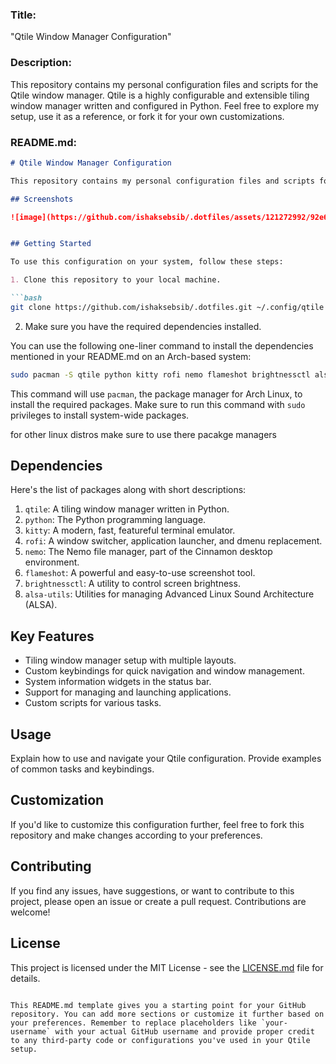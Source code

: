 
### Title:
"Qtile Window Manager Configuration"

### Description:
This repository contains my personal configuration files and scripts for the Qtile window manager. Qtile is a highly configurable and extensible tiling window manager written and configured in Python. Feel free to explore my setup, use it as a reference, or fork it for your own customizations.

### README.md:
```markdown
# Qtile Window Manager Configuration

This repository contains my personal configuration files and scripts for the Qtile window manager. Qtile is a highly configurable and extensible tiling window manager written and configured in Python. In this repository, you'll find my setup, which includes keybindings, widgets, and layout configurations, as well as some additional custom scripts.

## Screenshots

![image](https://github.com/ishaksebsib/.dotfiles/assets/121272992/92e654f1-a25f-45a8-adca-15f91c0ca0dd)


## Getting Started

To use this configuration on your system, follow these steps:

1. Clone this repository to your local machine.

```bash
git clone https://github.com/ishaksebsib/.dotfiles.git ~/.config/qtile
```

2. Make sure you have the required dependencies installed.

  You can use the following one-liner command to install the dependencies mentioned in your README.md on an Arch-based system:

  ```bash
  sudo pacman -S qtile python kitty rofi nemo flameshot brightnessctl alsa-utils ttf-jetbrains-mono ttf-font-awesome
  ```

  This command will use `pacman`, the package manager for Arch Linux, to install the required packages. Make sure to run this command with `sudo` privileges to install system-wide packages.

  for other linux distros make sure to use there pacakge managers
  
  ## Dependencies
  Here's the list of packages along with short descriptions:
  
  1. `qtile`: A tiling window manager written in Python.
  2. `python`: The Python programming language.
  3. `kitty`: A modern, fast, featureful terminal emulator.
  4. `rofi`: A window switcher, application launcher, and dmenu replacement.
  5. `nemo`: The Nemo file manager, part of the Cinnamon desktop environment.
  6. `flameshot`: A powerful and easy-to-use screenshot tool.
  7. `brightnessctl`: A utility to control screen brightness.
  8. `alsa-utils`: Utilities for managing Advanced Linux Sound Architecture (ALSA).

  

## Key Features

- Tiling window manager setup with multiple layouts.
- Custom keybindings for quick navigation and window management.
- System information widgets in the status bar.
- Support for managing and launching applications.
- Custom scripts for various tasks.


## Usage

Explain how to use and navigate your Qtile configuration. Provide examples of common tasks and keybindings.

## Customization

If you'd like to customize this configuration further, feel free to fork this repository and make changes according to your preferences.

## Contributing

If you find any issues, have suggestions, or want to contribute to this project, please open an issue or create a pull request. Contributions are welcome!

## License

This project is licensed under the MIT License - see the [LICENSE.md](LICENSE.md) file for details.
```

This README.md template gives you a starting point for your GitHub repository. You can add more sections or customize it further based on your preferences. Remember to replace placeholders like `your-username` with your actual GitHub username and provide proper credit to any third-party code or configurations you've used in your Qtile setup.
